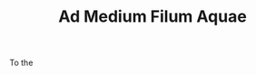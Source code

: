 ---
title: Ad Medium Filum Aquae
permalink: "/definitions/ad-medium-filum-aquae.html"
body: To the
published_at: '2018-07-07'
layout: post
---